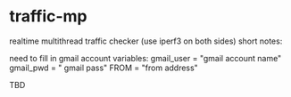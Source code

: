 # traffic-mp
realtime multithread traffic checker (use iperf3 on both sides)
short notes:



need to fill in gmail account variables:
    gmail_user = "gmail account name"
    gmail_pwd = " gmail pass"
    FROM = "from address"

TBD

